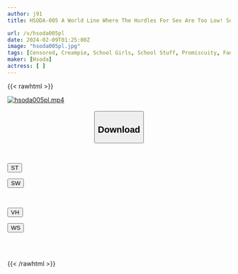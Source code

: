 ```yaml
---
author: j91
title: HSODA-005 A World Line Where The Hurdles For Sex Are Too Low! Sex In Front Of Me Like It's Normal! SEX From Morning Greetings! Have Sex During Class Too! During Breaks And After School...

url: /v/hsoda005pl
date: 2024-02-09T01:25:00Z
image: "hsoda005pl.jpg"
tags: [Censored, Creampie, School Girls, School Stuff, Promiscuity, Fantasy	]
maker: [Hsoda]
actress: [ ]
---
```



{{< rawhtml >}}

<div class="video" data-videoid="wgk7wAGM9yfWlq">
    <a href="javascript:;">
        <img src="/v/hsoda005pl/hsoda005pl.jpg" width="WIDTH" height="HEIGHT" alt="hsoda005pl.mp4" loading="lazy">
    </a>
</div>

<script type="text/javascript" src="https://j91.asia/asset/on-demand-st.js"></script>

<br>
  <link rel="stylesheet" href="https://j91.asia/asset/bs5.css">
  
  <center>
  <button class="btn btn-primary" type="button" data-bs-toggle="collapse" data-bs-target=".multi-collapse" aria-expanded="false" aria-controls="multiCollapseExample1 multiCollapseExample2"><h2>Download</h2></button></center>
</p>
<div class="row">
  <div class="col">
    <div class="collapse multi-collapse" id="multiCollapseExample1">
      <div class="card card-body">
	      	      <br>
<div class="buttons">  
<p><a href="https://streamtape.to/v/wgk7wAGM9yfWlq" target="_blank"><button class="btn-hover color-3"><i class="fa fa-download"></i> ST</button></a></p>
<p><a href="https://flaswish.com/humj5nope0fw" target="_blank"><button class="btn-hover color-2"><i class="fa fa-download"></i> SW</button></a></p></div>
    </div>
  </div>
</div>
  <div class="col">
    <div class="collapse multi-collapse" id="multiCollapseExample2">
      <div class="card card-body">
	      <br>
<div class="buttons">
<p><a href="javascript:;" target="_blank"><button class="btn-hover color-9"><i class="fa fa-download"></i> VH</button></a></p>
<p><a href="javascript:;" target="_blank"><button class="btn-hover color-8"><i class="fa fa-download"></i> WS</button></a></p></div>
<br><br>
      </div>
    </div>
  </div>
</div>

{{< /rawhtml >}}